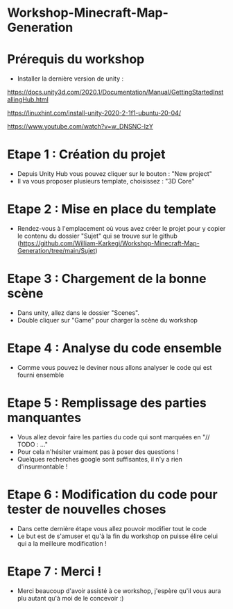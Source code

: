 # Workshop-Minecraft-Map-Generation

# Prérequis du workshop

- Installer la dernière version de unity :

https://docs.unity3d.com/2020.1/Documentation/Manual/GettingStartedInstallingHub.html

https://linuxhint.com/install-unity-2020-2-1f1-ubuntu-20-04/

https://www.youtube.com/watch?v=w_DNSNC-IzY

# Etape 1 : Création du projet

- Depuis Unity Hub vous pouvez cliquer sur le bouton : "New project"
- Il va vous proposer plusieurs template, choisissez : "3D Core"

# Etape 2 : Mise en place du template

- Rendez-vous à l'emplacement où vous avez créer le projet pour y copier le contenu du dossier "Sujet" qui se trouve sur le github (https://github.com/William-Karkegi/Workshop-Minecraft-Map-Generation/tree/main/Sujet)

# Etape 3 : Chargement de la bonne scène

- Dans unity, allez dans le dossier "Scenes".
- Double cliquer sur "Game" pour charger la scène du workshop

# Etape 4 : Analyse du code ensemble

- Comme vous pouvez le deviner nous allons analyser le code qui est fourni ensemble

# Etape 5 : Remplissage des parties manquantes

- Vous allez devoir faire les parties du code qui sont marquées en "// TODO : ..."
- Pour cela n'hésiter vraiment pas à poser des questions !
- Quelques recherches google sont suffisantes, il n'y a rien d'insurmontable !

# Etape 6 : Modification du code pour tester de nouvelles choses

- Dans cette dernière étape vous allez pouvoir modifier tout le code
- Le but est de s'amuser et qu'à la fin du workshop on puisse élire celui qui a la meilleure modification !

# Etape 7 : Merci !

- Merci beaucoup d'avoir assisté à ce workshop, j'espère qu'il vous aura plu autant qu'à moi de le concevoir :)
